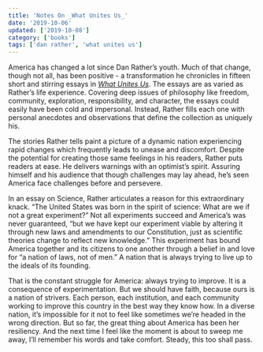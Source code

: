 ```yaml
---
title: 'Notes On _What Unites Us_'
date: '2019-10-06'
updated: ['2019-10-08']
category: ['books']
tags: ['dan rather', 'what unites us']
---
```


America has changed a lot since Dan Rather’s youth. Much of that change, though not all, has been positive - a transformation he chronicles in fifteen short and stirring essays in [_What Unites Us_](https://www.goodreads.com/book/show/34519483-what-unites-us). The essays are as varied as Rather’s life experience. Covering deep issues of philosophy like freedom, community, exploration, responsibility, and character, the essays could easily have been cold and impersonal. Instead, Rather fills each one with personal anecdotes and observations that define the collection as uniquely his.

The stories Rather tells paint a picture of a dynamic nation experiencing rapid changes which frequently leads to unease and discomfort. Despite the potential for creating those same feelings in his readers, Rather puts readers at ease. He delivers warnings with an optimist’s spirit. Assuring himself and his audience that though challenges may lay ahead, he’s seen America face challenges before and persevere.

In an essay on Science, Rather articulates a reason for this extraordinary knack. “The United States was born in the spirit of science: What are we if not a great experiment?” Not all experiments succeed and America’s was never guaranteed, “but we have kept our experiment viable by altering it through new laws and amendments to our Constitution, just as scientific theories change to reflect new knowledge.” This experiment has bound America together and its citizens to one another through a belief in and love for “a nation of laws, not of men.” A nation that is always trying to live up to the ideals of its founding.

That is the constant struggle for America: always trying to improve. It is a consequence of experimentation. But we should have faith, because ours is a nation of strivers. Each person, each institution, and each community working to improve this country in the best way they know how. In a diverse nation, it’s impossible for it not to feel like sometimes we’re headed in the wrong direction. But so far, the great thing about America has been her resiliency. And the next time I feel like the moment is about to sweep me away, I’ll remember his words and take comfort. Steady, this too shall pass.
